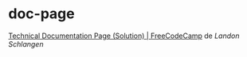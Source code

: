 # doc-page

[Technical Documentation Page (Solution) | FreeCodeCamp](https://www.youtube.com/watch?v=TNk5aif-l4g) de *Landon Schlangen*